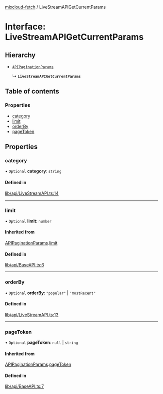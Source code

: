 [mixcloud-fetch](../README.md) / LiveStreamAPIGetCurrentParams

# Interface: LiveStreamAPIGetCurrentParams

## Hierarchy

- [`APIPaginationParams`](APIPaginationParams.md)

  ↳ **`LiveStreamAPIGetCurrentParams`**

## Table of contents

### Properties

- [category](LiveStreamAPIGetCurrentParams.md#category)
- [limit](LiveStreamAPIGetCurrentParams.md#limit)
- [orderBy](LiveStreamAPIGetCurrentParams.md#orderby)
- [pageToken](LiveStreamAPIGetCurrentParams.md#pagetoken)

## Properties

### category

• `Optional` **category**: `string`

#### Defined in

[lib/api/LiveStreamAPI.ts:14](https://github.com/patrickkfkan/mixcloud-fetch/blob/a2692f0/src/lib/api/LiveStreamAPI.ts#L14)

___

### limit

• `Optional` **limit**: `number`

#### Inherited from

[APIPaginationParams](APIPaginationParams.md).[limit](APIPaginationParams.md#limit)

#### Defined in

[lib/api/BaseAPI.ts:6](https://github.com/patrickkfkan/mixcloud-fetch/blob/a2692f0/src/lib/api/BaseAPI.ts#L6)

___

### orderBy

• `Optional` **orderBy**: ``"popular"`` \| ``"mostRecent"``

#### Defined in

[lib/api/LiveStreamAPI.ts:13](https://github.com/patrickkfkan/mixcloud-fetch/blob/a2692f0/src/lib/api/LiveStreamAPI.ts#L13)

___

### pageToken

• `Optional` **pageToken**: ``null`` \| `string`

#### Inherited from

[APIPaginationParams](APIPaginationParams.md).[pageToken](APIPaginationParams.md#pagetoken)

#### Defined in

[lib/api/BaseAPI.ts:7](https://github.com/patrickkfkan/mixcloud-fetch/blob/a2692f0/src/lib/api/BaseAPI.ts#L7)

